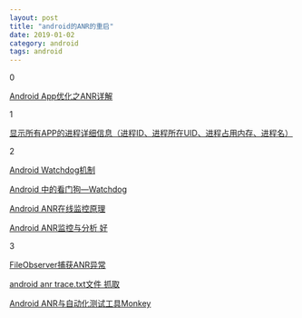 ```yaml
---
layout: post
title: "android的ANR的重启"
date: 2019-01-02
category: android
tags: android
---
```


0

[Android App优化之ANR详解](https://www.jianshu.com/p/6d855e984b99)  

1  

[显示所有APP的进程详细信息（进程ID、进程所在UID、进程占用内存、进程名）](https://www.cnblogs.com/androidsj/p/3378102.html)  

2  

[Android Watchdog机制](https://blog.csdn.net/u011341111/article/details/79833849)

[Android 中的看门狗—Watchdog](https://blog.csdn.net/toc_sunwinner/article/details/79314732)

[Android ANR在线监控原理](https://blog.csdn.net/lhd201006/article/details/79044517)

[Android ANR监控与分析 好](https://blog.csdn.net/jiankeufo/article/details/79540261)

3

[FileObserver捕获ANR异常](https://www.jianshu.com/p/a1a27619b0ef)

[android anr trace.txt文件 抓取](https://blog.csdn.net/chens393/article/details/50536688)

[Android ANR与自动化测试工具Monkey](https://www.aliyun.com/jiaocheng/88168.html)
